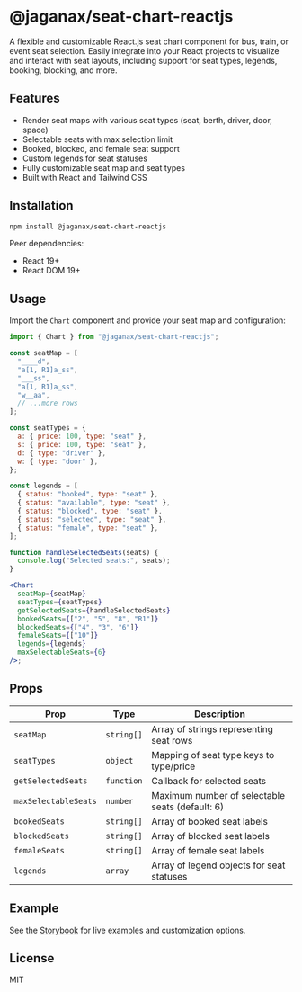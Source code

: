 # @jaganax/seat-chart-reactjs

A flexible and customizable React.js seat chart component for bus, train, or event seat selection. Easily integrate into your React projects to visualize and interact with seat layouts, including support for seat types, legends, booking, blocking, and more.

## Features

- Render seat maps with various seat types (seat, berth, driver, door, space)
- Selectable seats with max selection limit
- Booked, blocked, and female seat support
- Custom legends for seat statuses
- Fully customizable seat map and seat types
- Built with React and Tailwind CSS

## Installation

```bash
npm install @jaganax/seat-chart-reactjs
```

Peer dependencies:

- React 19+
- React DOM 19+

## Usage

Import the `Chart` component and provide your seat map and configuration:

```jsx
import { Chart } from "@jaganax/seat-chart-reactjs";

const seatMap = [
  "____d",
  "a[1, R1]a_ss",
  "___ss",
  "a[1, R1]a_ss",
  "w__aa",
  // ...more rows
];

const seatTypes = {
  a: { price: 100, type: "seat" },
  s: { price: 100, type: "seat" },
  d: { type: "driver" },
  w: { type: "door" },
};

const legends = [
  { status: "booked", type: "seat" },
  { status: "available", type: "seat" },
  { status: "blocked", type: "seat" },
  { status: "selected", type: "seat" },
  { status: "female", type: "seat" },
];

function handleSelectedSeats(seats) {
  console.log("Selected seats:", seats);
}

<Chart
  seatMap={seatMap}
  seatTypes={seatTypes}
  getSelectedSeats={handleSelectedSeats}
  bookedSeats={["2", "5", "8", "R1"]}
  blockedSeats={["4", "3", "6"]}
  femaleSeats={["10"]}
  legends={legends}
  maxSelectableSeats={6}
/>;
```

## Props

| Prop                 | Type       | Description                                     |
| -------------------- | ---------- | ----------------------------------------------- |
| `seatMap`            | `string[]` | Array of strings representing seat rows         |
| `seatTypes`          | `object`   | Mapping of seat type keys to type/price         |
| `getSelectedSeats`   | `function` | Callback for selected seats                     |
| `maxSelectableSeats` | `number`   | Maximum number of selectable seats (default: 6) |
| `bookedSeats`        | `string[]` | Array of booked seat labels                     |
| `blockedSeats`       | `string[]` | Array of blocked seat labels                    |
| `femaleSeats`        | `string[]` | Array of female seat labels                     |
| `legends`            | `array`    | Array of legend objects for seat statuses       |

## Example

See the [Storybook](#) for live examples and customization options.

## License

MIT
